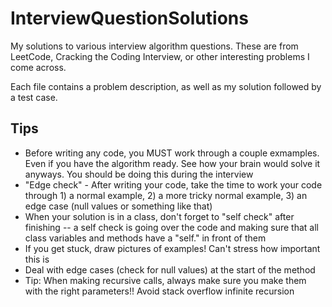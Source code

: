 # InterviewQuestionSolutions
My solutions to various interview algorithm questions. These are from LeetCode, Cracking the Coding Interview, or other interesting problems I come across.

Each file contains a problem description, as well as my solution followed by a test case.

## Tips
- Before writing any code, you MUST work through a couple exmamples. Even if you have the algorithm ready. See how your brain would solve it anyways. You should be doing this during the interview
- "Edge check" - After writing your code, take the time to work your code through 1) a normal example, 2) a more tricky normal example, 3) an edge case (null values or something like that)
- When your solution is in a class, don't forget to "self check" after finishing -- a self check is going over the code and making sure that all class variables and methods have a "self." in front of them
- If you get stuck, draw pictures of examples! Can't stress how important this is
- Deal with edge cases (check for null values) at the start of the method
- Tip: When making recursive calls, always make sure you make them with the right parameters!! Avoid stack overflow infinite recursion
